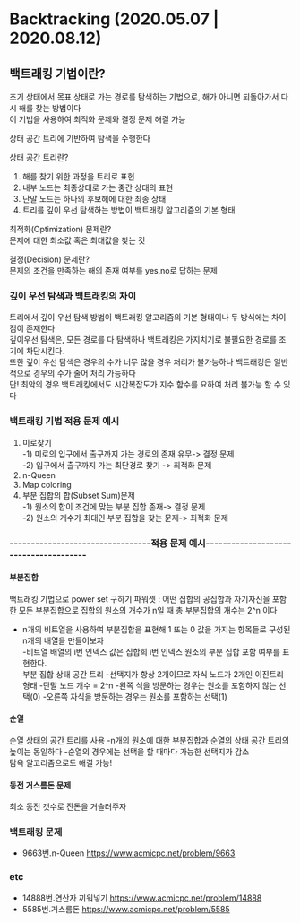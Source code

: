 # Backtracking (2020.05.07 | 2020.08.12)
## 백트래킹 기법이란?
초기 상태에서 목표 상태로 가는 경로를 탐색하는 기법으로, 해가 아니면 되돌아가서 다시 해를 찾는 방법이다  
이 기법을 사용하여 최적화 문제와 결정 문제 해결 가능  

상태 공간 트리에 기반하여 탐색을 수행한다  

상태 공간 트리란?
1. 해를 찾기 위한 과정을 트리로 표현
2. 내부 노드는 최종상태로 가는 중간 상태의 표현
3. 단말 노드는 하나의 후보해에 대한 최종 상태
4. 트리를 깊이 우선 탐색하는 방법이 백트래킹 알고리즘의 기본 형태

최적화(Optimization) 문제란?  
문제에 대한 최소값 혹은 최대값을 찾는 것  

결정(Decision) 문제란?  
문제의 조건을 만족하는 해의 존재 여부를 yes,no로 답하는 문제

### 깊이 우선 탐색과 백트래킹의 차이
트리에서 깊이 우선 탐색 방법이 백트래킹 알고리즘의 기본 형태이나 두 방식에는 차이점이 존재한다  
깊이우선 탐색은, 모든 경로를 다 탐색하나 백트래킹은 가지치기로 불필요한 경로를 조기에 차단시킨다.  
또한 깊이 우선 탐색은 경우의 수가 너무 많을 경우 처리가 불가능하나 백트래킹은 일반적으로 경우의 수가 줄어 처리 가능하다  
단! 최악의 경우 백트래킹에서도 시간복잡도가 지수 함수를 요하여 처리 불가능 할 수 있다
  

### 백트래킹 기법 적용 문제 예시
1. 미로찾기  
-1) 미로의 입구에서 출구까지 가는 경로의 존재 유무-> 결정 문제  
-2) 입구에서 출구까지 가는 최단경로 찾기 -> 최적화 문제  
2. n-Queen
3. Map coloring
4. 부분 집합의 합(Subset Sum)문제  
-1) 원소의 합이 조건에 맞는 부분 집합 존재-> 결정 문제  
-2) 원소의 개수가 최대인 부분 집합을 찾는 문제-> 최적화 문제  

### ---------------------------------적용 문제 예시--------------------------------------
#### 부분집합
백트래킹 기법으로 power set 구하기
파워셋 : 어떤 집합의 공집합과 자기자신을 포함한 모든 부분집합으로 집합의 원소의 개수가 n일 때 총 부분집합의 개수는 2^n 이다  
- n개의 비트열을 사용하여 부분집합을 표현해 1 또는 0 값을 가지는 항목들로 구성된 n개의 배열을 만들어보자  
-비트열 배열의 i번 인덱스 값은 집합희 i번 인덱스 원소의 부분 집합 포함 여부를 표현한다.  
부분 집합 상태 공간 트리
-선택지가 항상 2개이므로 자식 노드가 2개인 이진트리 형태
-단말 노드 개수 = 2^n
-왼쪽 식을 방문하는 경우는 원소를 포함하지 않는 선택(0)
-오른쪽 자식을 방문하는 경우는 원소를 포함하는 선택(1)


#### 순열
순열 상태의 공간 트리를 사용
-n개의 원소에 대한 부분집합과 순열의 상태 공간 트리의 높이는 동일하다
-순열의 경우에는 선택을 할 때마다 가능한 선택지가 감소  
탐욕 알고리즘으로도 해결 가능!

#### 동전 거스름돈 문제
최소 동전 갯수로 잔돈을 거슬러주자



### 백트래킹 문제
* 9663번.n-Queen https://www.acmicpc.net/problem/9663


### etc
* 14888번.연산자 끼워넣기 https://www.acmicpc.net/problem/14888
* 5585번.거스름돈 <https://www.acmicpc.net/problem/5585>
